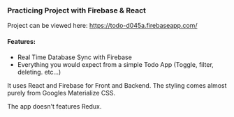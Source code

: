 ### Practicing Project with Firebase & React

Project can be viewed here: https://todo-d045a.firebaseapp.com/

#### Features:

* Real Time Database Sync with Firebase
* Everything you would expect from a simple Todo App (Toggle, filter, deleting. etc...)

It uses React and Firebase for Front and Backend. 
The styling comes almost purely from Googles Materialize CSS. 

The app doesn't features Redux.